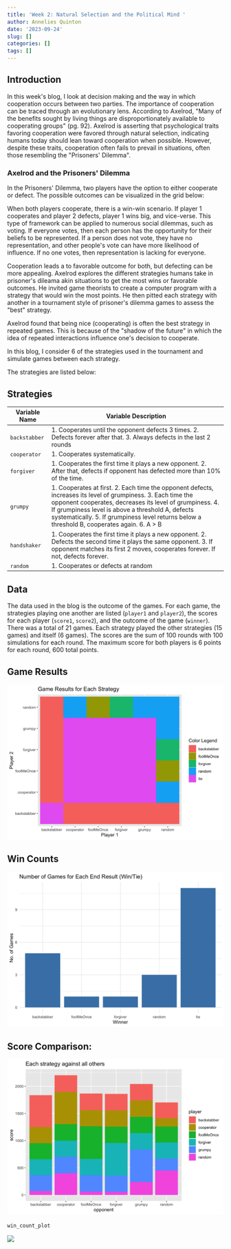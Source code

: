 ```yaml
---
title: 'Week 2: Natural Selection and the Political Mind '
author: Annelies Quinton
date: '2023-09-24'
slug: []
categories: []
tags: []
---
```


## Introduction

In this week's blog, I look at decision making and the way in which cooperation occurs between two parties. The importance of cooperation can be traced through an evolutionary lens. According to Axelrod, "Many of the benefits sought by living things are disproportionately available to cooperating groups" (pg. 92). Axelrod is asserting that psychological traits favoring cooperation were favored through natural selection, indicating humans today should lean toward cooperation when possible. However, despite these traits, cooperation often fails to prevail in situations, often those resembling the "Prisoners' Dilemma".

### Axelrod and the Prisoners' Dilemma

In the Prisoners' Dilemma, two players have the option to either cooperate or defect. The possible outcomes can be visualized in the grid below:

When both players cooperate, there is a win-win scenario. If player 1 cooperates and player 2 defects, player 1 wins big, and vice-verse. This type of framework can be applied to numerous social dilemmas, such as voting. If everyone votes, then each person has the opportunity for their beliefs to be represented. If a person does not vote, they have no representation, and other people's vote can have more likelihood of influence. If no one votes, then representation is lacking for everyone.

Cooperation leads a to favorable outcome for both, but defecting can be more appealing. Axelrod explores the different strategies humans take in prisoner's dileama akin situations to get the most wins or favorable outcomes. He invited game theorists to create a computer program with a strategy that would win the most points. He then pitted each strategy with another in a tournament style of prisoner's dilemma games to assess the "best" strategy.

Axelrod found that being nice (cooperating) is often the best strategy in repeated games. This is because of the "shadow of the future" in which the idea of repeated interactions influence one's decision to cooperate.

In this blog, I consider 6 of the strategies used in the tournament and simulate games between each strategy.

The strategies are listed below:

## Strategies

| Variable Name | Variable Description                                                                                                                                                                                                                                                                                                           |
|-------------------|-----------------------------------------------------|
| `backstabber` | 1\. Cooperates until the opponent defects 3 times. 2. Defects forever after that. 3. Always defects in the last 2 rounds                                                                                                                                                                                                       |
| `cooperator`  | 1\. Cooperates systematically.                                                                                                                                                                                                                                                                                                 |
| `forgiver`    | 1\. Cooperates the first time it plays a new opponent. 2. After that, defects if opponent has defected more than 10% of the time.                                                                                                                                                                                              |
| `grumpy`      | 1\. Cooperates at first. 2. Each time the opponent defects, increases its level of grumpiness. 3. Each time the opponent cooperates, decreases its level of grumpiness. 4. If grumpiness level is above a threshold A, defects systematically. 5. If grumpiness level returns below a threshold B, cooperates again. 6. A \> B |
| `handshaker`  | 1\. Cooperates the first time it plays a new opponent. 2. Defects the second time it plays the same opponent. 3. If opponent matches its first 2 moves, cooperates forever. If not, defects forever.                                                                                                                           |
| `random`      | 1\. Cooperates or defects at random                                                                                                                                                                                                                                                                                            |

## Data

The data used in the blog is the outcome of the games. For each game, the strategies playing one another are listed (`player1` and `player2`), the scores for each player (`score1`, `score2`), and the outcome of the game (`winner`). There was a total of 21 games. Each strategy played the other strategies (15 games) and itself (6 games). The scores are the sum of 100 rounds with 100 simulations for each round. The maximum score for both players is 6 points for each round, 600 total points.





## Game Results


![Game Results(](unnamed-chunk-3-1.png)

## Win Counts


![Game Results(](unnamed-chunk-5-1.png)
## Score Comparison:



![Stacked Results(](stacked.png)

```r
win_count_plot
```

<img src="{{< blogdown/postref >}}index_files/figure-html/unnamed-chunk-5-1.png" width="672" />

